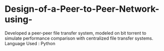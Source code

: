 # Design-of-a-Peer-to-Peer-Network-using-
Developed a peer-peer file transfer system, modeled on bit torrent to simulate performance comparison with centralized file transfer systems. Language Used : Python             
